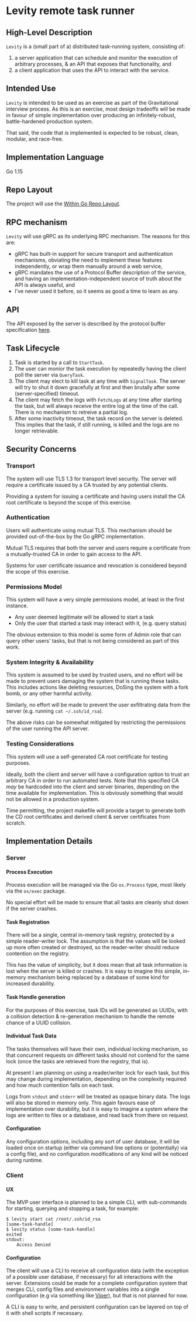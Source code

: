
# Levity remote task runner  

## High-Level Description

`Levity` is a (small part of a) distributed task-running system, consisting of:

1. a server application that can schedule and monitor the execution of arbitrary processes, & an API that exposes that functionality, and
2. a client application that uses the API to interact with the service.

## Intended Use

`Levity` is intended to be used as an exercise as part of the Gravitational interview process. As this is an exercise, most design tradeoffs will be made in favour of simple implementation over producing an infinitely-robust, battle-hardened production system.

That said, the code that *is* implemented is expected to be robust, clean, modular, and race-free.

## Implementation Language

Go 1.15

## Repo Layout 

The project will use the [Within Go Repo Layout](https://christine.website/blog/within-go-repo-layout-2020-09-07).

## RPC mechanism

`Levity` will use gRPC as its underlying RPC mechanism. The reasons for this are:

* gRPC has built-in support for secure transport and authentication mechanisms, obviating the need to implement these features independently, or wrap them manually around a web service,
* gRPC mandates the use of a Protocol Buffer description of the service, and having an implementation-independent source of truth about the API is always useful, and
* I've never used it before, so it seems as good a time to learn as any.

## API

The API exposed by the server is described by the protocol buffer specification [here](../api/levity.proto).

## Task Lifecycle

1. Task is started by a call to `StartTask`.
2. The user can monior the task execution by repeatedly having the client
   poll the server via `QueryTask`.
3. The client may elect to kill task at any time with `SignalTask`. The
   server will try to shut it down gracefully at first and then brutally
   after some (server-specified) timeout.
4. The client may fetch the logs with `FetchLogs` at any time after
   starting the task, but will always receive the entire log at the time
   of the call. There is no mechanism to retreive a partial log.
5. After some inactivity timeout, the task record on the server is deleted.
   This implies that the task, if still running, is killed and the logs are no longer retrievable.

## Security Concerns

### Transport

The system will use TLS 1.3 for transport level security. The server will
require a certificate issued by a CA trusted by any potential clients.

Providing a system for issuing a certificate and having users install the CA root certificate is beyond the scope of this exercise.
### Authentication

Users will authenticate using mutual TLS. This mechanism should be provided out-of-the-box by the Go gRPC implementation. 

Mutual TLS requires that both the server and users require a certificate from a mutually-trusted CA in order to gain access to the API.

Systems for user certificate issuance and revocation is considered beyond the scope of this exercise.

### Permissions Model

This system will have a very simple permissions model, at least in the first instance.

* Any user deemed legitimate will be allowed to start a task
* Only the user that started a task may interact with it, (e.g. query status)

The obvious extension to this model is some form of Admin role that can query other users' tasks, but that is not being considered as part of this work.

### System Integrity & Availability

This system is assumed to be used by trusted users, and no effort will be made to prevent users damaging the system that is running these tasks. This includes actions like deleting resources, DoSing the system with a fork bomb, or any other harmful activity.

Similarly, no effort will be made to prevent the user exfiltrating data from the server (e.g. running `cat ~/.ssh/id_rsa`).

The above risks can be somewhat mitigated by restricting the permissions of the user running the API server.

### Testing Considerations

This system will use a self-generated CA root certificate for testing purposes. 

Ideally, both the client and server will have a configuration option to trust an arbitrary CA in order to run automated tests. Note that this specified CA *may* be hardcoded into the client and server binaries, depending on the time available for implementation. This is obviously something that would not be allowed in a production system.

Time permitting, the project makefile will provide a target to generate both the CD root certificates and derived client & server certificates from scratch.

## Implementation Details

### Server

#### Process Execution
Process execution will be managed via the Go `os.Process` type, most likely via the `os/exec` package. 

No special effort will be made to ensure that all tasks are cleanly shut down if the server crashes. 

#### Task Registration 
There will be a single, central in-memory task registry, protected by a simple reader-writer lock. The assumption is that the values will be looked up more often created or destroyed, so the reader-writer should reduce contention on the registry.

This has the value of simplicity, but it does mean that all task information is lost when the server is killed or crashes. It is easy to imagine this simple, in-memory mechanism being replaced by a database of some kind for increased durability.

#### Task Handle generation

For the purposes of this exercise, task IDs will be generated as UUIDs, with a
collision detection & re-generation mechanism to handle the remote chance of a UUID collision.

#### Individual Task Data 
The tasks themselves will have their own, individual locking mechanism, so that concurrent requests on different tasks should not contend for the same lock (once the tasks are retrieved from the registry, that is).

At present I am planning on using a reader/writer lock for each task, but this may change during implementation, depending on the complexity required and how much contention falls on each task.

Logs from `stdout` and `stderr` will be treated as opaque binary data. The logs will also be stored in memory only. This again favours ease of implementation over durability, but it is easy to imagine a system where the logs are written to files or a database, and read back from there on request.

#### Configuration

Any configuration options, including any sort of user database, it will be loaded once on startup (either via command line options or (potentially) via a config file), and no configuration modifications of any kind will be noticed during runtime.

### Client
#### UX
The MVP user interface is planned to be a simple CLI, with sub-commands for starting, querying and stopping a task, for example:
```
$ levity start cat /root/.ssh/id_rsa
[some-task-handle]
$ levity status [some-task-handle]
exited
stdout:
    Access Denied
```
#### Configuration
The client will use a CLI to receive all configuration data (with the exception of a possible user database, if necessary) for all interactions with the server. Extensions could be made for a complete configuration system that merges CLI, config files and environment variables into a single configuration (e.g via something like [Viper](https://github.com/spf13/viper)), but that is not planned for now.

A CLI is easy to write, and persistent configuration can be layered on top of it with shell scripts if necessary.
